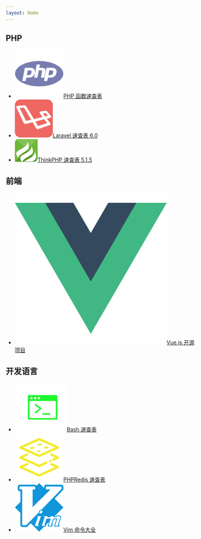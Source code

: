 ```yaml
---
layout: Home
---
```

PHP
-
- ![Logo](./assets/logo/php.png)[PHP 函数速查表](php/php.html)
- ![Logo](./assets/logo/laravel.png)[Laravel 速查表 6.0](php/laravel6.0.html)
- ![Logo](./assets/logo/thinkphp.png)[ThinkPHP 速查表 5.1.5](php/thinkphp5.1.5.html)

前端
-
- ![Logo](./assets/logo/vue.png)[Vue.js 开源项目](web/vueprojects.html)

开发语言
-
- ![Logo](./assets/logo/bash.png)[Bash 速查表](languages/bash.html)
- ![Logo](./assets/logo/redis.png)[PHPRedis 速查表](languages/phpredis.html)
- ![Logo](./assets/logo/vim.png)[Vim 命令大全](languages/vim.html)